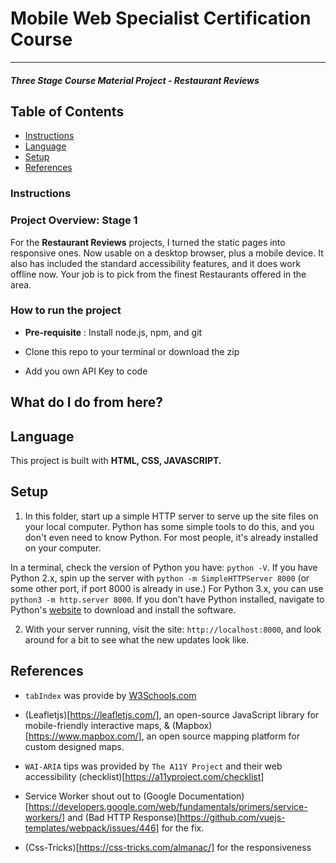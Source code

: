# Mobile Web Specialist Certification Course
---
#### _Three Stage Course Material Project - Restaurant Reviews_

## Table of Contents
* [Instructions](#Instructions)
* [Language](#Language)
* [Setup](#Setup)
* [References](#Reference)

### Instructions


### Project Overview: Stage 1

For the **Restaurant Reviews** projects, I turned the static pages into responsive ones. Now usable on a desktop browser, plus a mobile device. It also has included the standard accessibility features, and it does work offline now. Your job is to pick from the finest Restaurants offered in the area.


### How to run the project

* **Pre-requisite** : Install node.js, npm, and git

* Clone this repo to your terminal or download the zip

* Add you own API Key to code


## What do I do from here?

## Language

This project is built with **HTML, CSS, JAVASCRIPT.**

## Setup

1. In this folder, start up a simple HTTP server to serve up the site files on your local computer. Python has some simple tools to do this, and you don't even need to know Python. For most people, it's already installed on your computer.

In a terminal, check the version of Python you have: `python -V`. If you have Python 2.x, spin up the server with `python -m SimpleHTTPServer 8000` (or some other port, if port 8000 is already in use.) For Python 3.x, you can use `python3 -m http.server 8000`. If you don't have Python installed, navigate to Python's [website](https://www.python.org/) to download and install the software.

2. With your server running, visit the site: `http://localhost:8000`, and look around for a bit to see what the new updates look like.

## References

* `tabIndex` was provide by
[W3Schools.com](https://www.w3schools.com/jsref/prop_html_tabindex.asp)

* (Leafletjs)[https://leafletjs.com/], an open-source JavaScript library for mobile-friendly interactive maps, & (Mapbox)[https://www.mapbox.com/], an open source mapping platform for custom designed maps.

* `WAI-ARIA` tips was provided by `The A11Y Project` and their web accessibility
  (checklist)[https://a11yproject.com/checklist]

* Service Worker shout out to (Google Documentation)[https://developers.google.com/web/fundamentals/primers/service-workers/] and (Bad HTTP Response)[https://github.com/vuejs-templates/webpack/issues/446] for the fix.

* (Css-Tricks)[https://css-tricks.com/almanac/] for the responsiveness
